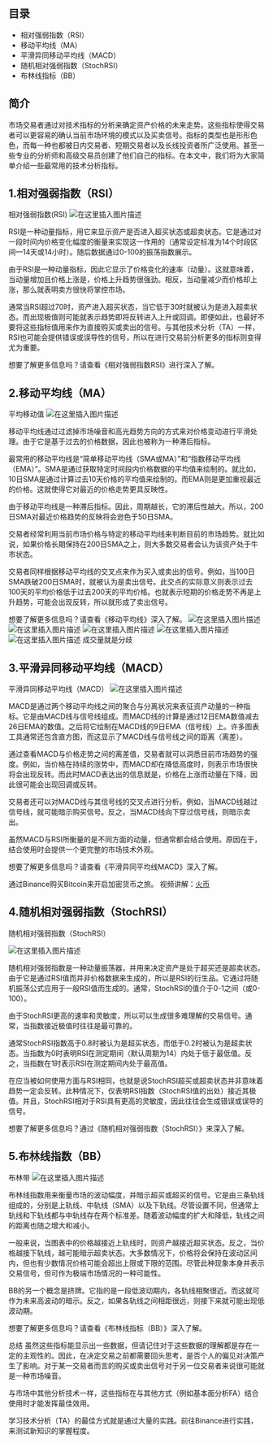 ## 目录

 - 相对强弱指数（RSI）
 - 移动平均线（MA）
 - 平滑异同移动平均线（MACD）
 - 随机相对强弱指数（StochRSI） 
 - 布林线指标（BB）




## 简介
市场交易者通过对技术指标的分析来确定资产价格的未来走势。这些指标使得交易者可以更容易的确认当前市场环境的模式以及买卖信号。指标的类型也是形形色色，而每一种也都被日内交易者、短期交易者以及长线投资者所广泛使用。甚至一些专业的分析师和高级交易员创建了他们自己的指标。在本文中，我们将为大家简单介绍一些最常用的技术分析指标。



## 1.相对强弱指数（RSI）


相对强弱指数(RSI)
![在这里插入图片描述](https://img-blog.csdnimg.cn/20200814010006457.png?x-oss-process=image/watermark,type_ZmFuZ3poZW5naGVpdGk,shadow_10,text_aHR0cHM6Ly9ibG9nLmNzZG4ubmV0L3hpeGloYWhhbGVsZWhlaGU=,size_16,color_FFFFFF,t_70#pic_center)




RSI是一种动量指标，用它来显示资产是否进入超买状态或超卖状态。它是通过对一段时间内价格变化幅度的衡量来实现这一作用的（通常设定标准为14个时段区间—14天或14小时）。随后数据通过0-100的振荡指数展示。

由于RSI是一种动量指标，因此它显示了价格变化的速率（动量）。这就意味着，当动量增加且价格上涨是，价格上升趋势很强劲。相反，当动量减少而价格却上涨，那么就表明卖方很快将掌控市场。

通常当RSI超过70时，资产进入超买状态，当它低于30时就被认为是进入超卖状态。而出现极值则可能就表示趋势即将反转进入上升或回调。即便如此，也最好不要将这些指标值用来作为直接购买或卖出的信号。与其他技术分析（TA）一样，RSI也可能会提供错误或误导性的信号，所以在进行交易前分析更多的指标则变得尤为重要。

想要了解更多信息吗？请查看《相对强弱指数RSI》进行深入了解。



## 2.移动平均线（MA）


平均移动值
![在这里插入图片描述](https://img-blog.csdnimg.cn/2020081401001411.png?x-oss-process=image/watermark,type_ZmFuZ3poZW5naGVpdGk,shadow_10,text_aHR0cHM6Ly9ibG9nLmNzZG4ubmV0L3hpeGloYWhhbGVsZWhlaGU=,size_16,color_FFFFFF,t_70#pic_center)



移动平均线通过过滤掉市场噪音和高光趋势方向的方式来对价格变动进行平滑处理。由于它是基于过去的价格数据，因此也被称为一种滞后指标。

最常用的移动平均线是“简单移动平均线（SMA或MA）”和“指数移动平均线（EMA）”。SMA是通过获取特定时间段内价格数据的平均值来绘制的。就比如，10日SMA是通过计算过去10天价格的平均值来绘制的。而EMA则是更加重视最近的价格。这就使得它对最近的价格走势更具反映性。

由于移动平均线是一种滞后指标。因此，周期越长，它的滞后性越大。所以，200日SMA对最近价格趋势的反映将会逊色于50日SMA。

交易者经常利用当前市场价格与特定的移动平均线来判断目前的市场趋势。就比如说，如果价格长期保持在200日SMA之上，则大多数交易者会认为该资产处于牛市状态。

交易者同样根据移动平均线的交叉点来作为买入或卖出的信号。例如，当100日SMA跌破200日SMA时，就被认为是卖出信号。此交点的实际意义则表示过去100天的平均价格低于过去200天的平均价格。也就表示短期的价格走势不再是上升趋势，可能会出现反转，所以就形成了卖出信号。

想要了解更多信息吗？请查看《移动平均线》深入了解。
![在这里插入图片描述](https://img-blog.csdnimg.cn/20200919151809676.png?x-oss-process=image/watermark,type_ZmFuZ3poZW5naGVpdGk,shadow_10,text_aHR0cHM6Ly9ibG9nLmNzZG4ubmV0L3hpeGloYWhhbGVsZWhlaGU=,size_16,color_FFFFFF,t_70#pic_center)
![在这里插入图片描述](https://img-blog.csdnimg.cn/20200919152138313.png?x-oss-process=image/watermark,type_ZmFuZ3poZW5naGVpdGk,shadow_10,text_aHR0cHM6Ly9ibG9nLmNzZG4ubmV0L3hpeGloYWhhbGVsZWhlaGU=,size_16,color_FFFFFF,t_70#pic_center)
![在这里插入图片描述](https://img-blog.csdnimg.cn/20200919152425473.png?x-oss-process=image/watermark,type_ZmFuZ3poZW5naGVpdGk,shadow_10,text_aHR0cHM6Ly9ibG9nLmNzZG4ubmV0L3hpeGloYWhhbGVsZWhlaGU=,size_16,color_FFFFFF,t_70#pic_center)
![在这里插入图片描述](https://img-blog.csdnimg.cn/20200919152912612.png?x-oss-process=image/watermark,type_ZmFuZ3poZW5naGVpdGk,shadow_10,text_aHR0cHM6Ly9ibG9nLmNzZG4ubmV0L3hpeGloYWhhbGVsZWhlaGU=,size_16,color_FFFFFF,t_70#pic_center)
![在这里插入图片描述](https://img-blog.csdnimg.cn/20200919152959353.png?x-oss-process=image/watermark,type_ZmFuZ3poZW5naGVpdGk,shadow_10,text_aHR0cHM6Ly9ibG9nLmNzZG4ubmV0L3hpeGloYWhhbGVsZWhlaGU=,size_16,color_FFFFFF,t_70#pic_center)
成交量就是分歧


## 3.平滑异同移动平均线（MACD）


平滑异同移动平均线（MACD）
![在这里插入图片描述](https://img-blog.csdnimg.cn/20200814010109543.png?x-oss-process=image/watermark,type_ZmFuZ3poZW5naGVpdGk,shadow_10,text_aHR0cHM6Ly9ibG9nLmNzZG4ubmV0L3hpeGloYWhhbGVsZWhlaGU=,size_16,color_FFFFFF,t_70#pic_center)



MACD是通过两个移动平均线之间的聚合与分离状况来表征资产动量的一种指标。它是由MACD线与信号线组成。而MACD线的计算是通过12日EMA数值减去26日EMA的数值。之后将它绘制在MACD线的9日EMA（信号线）上。许多图表工具通常还包含直方图，而这显示了MACD线与信号线之间的距离（离差）。

通过查看MACD与价格走势之间的离差值，交易者就可以洞悉目前市场趋势的强度。例如，当价格在持续的涨势中，而MACD却在降低高度时，则表示市场很快将会出现反转。而此时MACD表达出的信息就是，价格在上涨而动量在下降，因此很可能会出现回调或反转。

交易者还可以对MACD线与其信号线的交叉点进行分析。例如，当MACD线越过信号线，就可能暗示购买信号。反之，当MACD线向下穿过信号线，则暗示卖出。

虽然MACD与RSI所衡量的是不同方面的动量，但通常都会结合使用。原因在于，结合使用时会提供一个更完整的市场技术外观。

想要了解更多信息吗？请查看《平滑异同平均线MACD》深入了解。



通过Binance购买Bitcoin来开启加密货币之旅。
视频讲解：[火币](https://www.huobi.com/zh-cn/guide/)


## 4.随机相对强弱指数（StochRSI）


随机相对强弱指数（StochRSI）

![在这里插入图片描述](https://img-blog.csdnimg.cn/20200814010117775.png?x-oss-process=image/watermark,type_ZmFuZ3poZW5naGVpdGk,shadow_10,text_aHR0cHM6Ly9ibG9nLmNzZG4ubmV0L3hpeGloYWhhbGVsZWhlaGU=,size_16,color_FFFFFF,t_70#pic_center)


随机相对强弱指数是一种动量振荡器，并用来决定资产是处于超买还是超卖状态。由于它是通过RSI值而并非价格数据来生成的，所以是RSI的衍生品。它通过将随机振荡公式应用于一般RSI值而生成的。通常，StochRSI的值介于0-1之间（或0-100）。

由于StochRSI更高的速率和灵敏度，所以可以生成很多难理解的交易信号。通常，当指数接近极值时往往是最可靠的。

通常StochRSI指数高于0.8时被认为是超买状态，而低于0.2时被认为是超卖状态。当指数为0时表明RSI在测定期间（默认周期为14）内处于低于最低值。反之，当指数在1时表示RSI在测定期间内处于最高值。

在应当被如何使用方面与RSI相同，也就是说StochRSI超买或超卖状态并非意味着趋势一定会反转。此种情况下，仅表明RSI指数（StochRSI值的出处）接近其极值。并且，StochRSI相对于RSI具有更高的灵敏度，因此往往会生成错误或误导的信号。

想要了解更多信息吗？通过《随机相对强弱指数（StochRSI）》来深入了解。



## 5.布林线指数（BB）


布林带
![在这里插入图片描述](https://img-blog.csdnimg.cn/20200814010124297.png?x-oss-process=image/watermark,type_ZmFuZ3poZW5naGVpdGk,shadow_10,text_aHR0cHM6Ly9ibG9nLmNzZG4ubmV0L3hpeGloYWhhbGVsZWhlaGU=,size_16,color_FFFFFF,t_70#pic_center)



布林线指数用来衡量市场的波动幅度，并暗示超买或超买的信号。它是由三条轨线组成的，分别是上轨线、中轨线（SMA）以及下轨线。尽管设置不同，但通常上轨线和下轨线都与中轨线存在两个标准差。随着波动幅度的扩大和降低，轨线之间的距离也随之增大和减小。

一般来说，当图表中的价格越接近上轨线时，则资产越接近超买状态。反之，当价格越接下轨线，越可能暗示超卖状态。大多数情况下，价格将会保持在波动区间内，但也有少数情况价格可能会超出上限或下限的范围。尽管此种现象本身并表示交易信号，但可作为极端市场情况的一种可能性。

BB的另一个概念是挤牌。它指的是一段低波动期内，各轨线相聚很近。而这就可作为未来高波动的暗示。反之，如果各轨线之间相距很远，则接下来就可能出现低波动期。

想要了解更多信息吗？请查看《布林线指标（BB）》深入了解。



总结
虽然这些指标能显示出一些数据，但请记住对于这些数据的理解都是存在一定的主观性的。因此，在决定交易之前都需要回头思考，是否个人的偏见对决策产生了影响。对于某一交易者而言的购买或卖出信号对于另一位交易者来说很可能就是一种市场噪音。

与市场中其他分析技术一样，这些指标在与其他方式（例如基本面分析FA）结合使用时才能发挥最佳效用。

学习技术分析（TA）的最佳方式就是通过大量的实践。前往Binance进行实践，来测试新知识的掌握程度。
